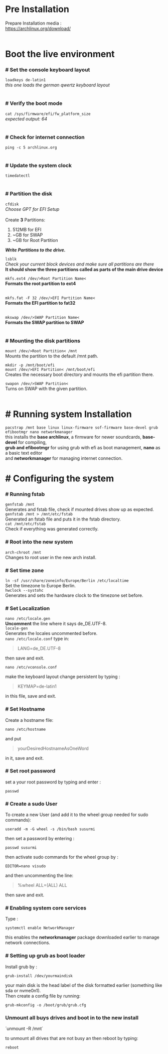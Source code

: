 # Pre Installation

Prepare Installation media :  
https://archlinux.org/download/  
<br>

# Boot the live environment

### # Set the console keyboard layout

`loadkeys de-latin1`  
_this one loads the german qwertz keyboard layout_<br><br>

### # Verify the boot mode

`cat /sys/firmware/efi/fw_platform_size`<br>
_expected output: 64_<br><br>

### # Check for internet connection

`ping -c 5 archlinux.org`<br><br>

### # Update the system clock

`timedatectl`<br><br>

### # Partition the disk

`cfdisk`  
_Choose GPT for EFI Setup_
<br><br>
Create **3** Partitions:

1. 512MB for EFI
2. ~GB for SWAP
3. ~GB for Root Partition

_**Write Partitions to the drive.**_

`lsblk`  
_Check your current block devices and make sure all partitions are there_  
**It should show the three partitions called as parts of the main drive device**

`mkfs.ext4 /dev/>Root Partition Name<`  
**Formats the root partition to ext4**<br><br>

`mkfs.fat -F 32 /dev/>EFI Partition Name<`  
**Formats the EFI partition to fat32**<br><br>

`mkswap /dev/>SWAP Partition Name<`  
**Formats the SWAP partition to SWAP**<br><br>

### # Mounting the disk partitions

`mount /dev/>Root Partition< /mnt`  
Mounts the partition to the default /mnt path.

`mkdir -p /mnt/boot/efi`  
`mount /dev/>EFI Partition< /mnt/boot/efi`  
Creates the necessary boot directory and mounts the efi partition there.

`swapon /dev/>SWAP Partition<`  
Turns on SWAP with the given partition.<br><br>

# # Running system Installation

`pacstrap /mnt base linux linux-firmware sof-firmware base-devel grub efibootmgr nano networkmanager`  
this installs the **base archlinux**, a firmware for newer soundcards, **base-devel** for compiling, <br>**grub and efibootmgr** for using grub with efi as boot management, **nano** as a basic text editor <br>and **networkmanager** for managing internet connection.

# # Configuring the system

### # Running fstab

`genfstab /mnt`  
Generates and fstab file, check if mounted drives show up as expected.  
`genfstab /mnt > /mnt/etc/fstab`  
Generated an fstab file and puts it in the fstab directory.  
`cat /mnt/etc/fstab`  
Check if everything was generated correctly.

### # Root into the new system

`arch-chroot /mnt`  
Changes to root user in the new arch install.

### # Set time zone

`ln -sf /usr/share/zoneinfo/Europe/Berlin /etc/localtime`  
Set the timezone to Europe Berlin.  
`hwclock --systohc`  
Generates and sets the hardware clock to the timezone set before.

### # Set Localization

`nano /etc/locale.gen`  
**Uncomment** the line where it says de_DE.UTF-8.  
`locale-gen`  
Generates the locales uncommented before.  
`nano /etc/locale.conf`
type in:

> LANG=de_DE.UTF-8

then save and exit.

`nano /etc/vconsole.conf`

make the keyboard layout change persistent by typing :

> KEYMAP=de-latin1

in this file, save and exit.

### # Set Hostname

Create a hostname file:

`nano /etc/hostname`

and put

> yourDesiredHostnameAsOneWord

in it, save and exit.

### # Set root password

set a your root password by typing and enter :

`passwd`

### # Create a sudo User

To create a new User (and add it to the wheel group needed for sudo commands):

`useradd -m -G wheel -s /bin/bash susurmi`

then set a password by entering :

`passwd susurmi`

then activate sudo commands for the wheel group by :

`EDITOR=nano visudo`

and then uncommenting the line:

> %wheel ALL=(ALL) ALL

then save and exit.

### # Enabling system core services

Type :

`systemctl enable NetworkManager`

this enables the **networkmanager** package downloaded earlier to manage network connections.

### # Setting up grub as boot loader

Install grub by :

`grub-install /dev/yourmaindisk`

your main disk is the head label of the disk formatted earlier (something like sda or nvme0n1).  
Then create a config file by running:

`grub-mkconfig -o /boot/grub/grub.cfg`

### Unmount all buys drives and boot in to the new install

´unmount -R /mnt`

to unmount all drives that are not busy an then reboot by typing:

`reboot`

